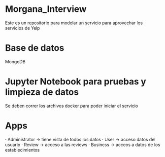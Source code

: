 # Morgana_Interview
Este es un repositorio para modelar un servicio para aprovechar los servicios de Yelp

# Base de datos
MongoDB

# Jupyter Notebook para pruebas y limpieza de datos

Se deben correr los archivos docker para poder iniciar el servicio

# Apps
· Administrator -> tiene vista de todos los datos
· User -> acceso datos del usuario
· Review -> acceso a las reviews
· Business -> acceos a datos de los establecimientos

